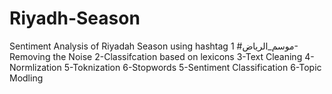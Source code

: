 # Riyadh-Season
Sentiment Analysis  of Riyadah  Season using hashtag موسم_الرياض# 
1-Removing the Noise
2-Classifcation based on lexicons
3-Text Cleaning
4-Normlization
5-Toknization
6-Stopwords
5-Sentiment Classification
6-Topic Modling

